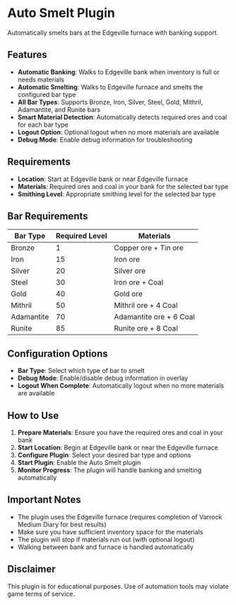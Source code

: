 # Auto Smelt Plugin

Automatically smelts bars at the Edgeville furnace with banking support.

## Features

- **Automatic Banking**: Walks to Edgeville bank when inventory is full or needs materials
- **Automatic Smelting**: Walks to Edgeville furnace and smelts the configured bar type
- **All Bar Types**: Supports Bronze, Iron, Silver, Steel, Gold, Mithril, Adamantite, and Runite bars
- **Smart Material Detection**: Automatically detects required ores and coal for each bar type
- **Logout Option**: Optional logout when no more materials are available
- **Debug Mode**: Enable debug information for troubleshooting

## Requirements

- **Location**: Start at Edgeville bank or near Edgeville furnace
- **Materials**: Required ores and coal in your bank for the selected bar type
- **Smithing Level**: Appropriate smithing level for the selected bar type

## Bar Requirements

| Bar Type | Required Level | Materials |
|----------|----------------|-----------|
| Bronze | 1 | Copper ore + Tin ore |
| Iron | 15 | Iron ore |
| Silver | 20 | Silver ore |
| Steel | 30 | Iron ore + Coal |
| Gold | 40 | Gold ore |
| Mithril | 50 | Mithril ore + 4 Coal |
| Adamantite | 70 | Adamantite ore + 6 Coal |
| Runite | 85 | Runite ore + 8 Coal |

## Configuration Options

- **Bar Type**: Select which type of bar to smelt
- **Debug Mode**: Enable/disable debug information in overlay
- **Logout When Complete**: Automatically logout when no more materials are available

## How to Use

1. **Prepare Materials**: Ensure you have the required ores and coal in your bank
2. **Start Location**: Begin at Edgeville bank or near the Edgeville furnace
3. **Configure Plugin**: Select your desired bar type and options
4. **Start Plugin**: Enable the Auto Smelt plugin
5. **Monitor Progress**: The plugin will handle banking and smelting automatically

## Important Notes

- The plugin uses the Edgeville furnace (requires completion of Varrock Medium Diary for best results)
- Make sure you have sufficient inventory space for the materials
- The plugin will stop if materials run out (with optional logout)
- Walking between bank and furnace is handled automatically

## Disclaimer

This plugin is for educational purposes. Use of automation tools may violate game terms of service.
